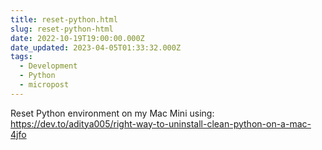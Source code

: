 ```yaml
---
title: reset-python.html
slug: reset-python-html
date: 2022-10-19T19:00:00.000Z
date_updated: 2023-04-05T01:33:32.000Z
tags: 
  - Development
  - Python
  - micropost
---
```


Reset Python environment on my Mac Mini using: https://dev.to/aditya005/right-way-to-uninstall-clean-python-on-a-mac-4jfo
